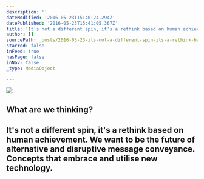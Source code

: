 ```yaml
---
description: ''
dateModified: '2016-05-23T15:40:24.294Z'
datePublished: '2016-05-23T15:41:05.367Z'
title: 'It’s not a different spin, it’s a rethink based on human achievement. We want to be the future of alternative and disruptive message conveyance. Concepts that embrace and utilise new technology.'
author: []
sourcePath: _posts/2016-05-23-its-not-a-different-spin-its-a-rethink-based-on-human-ach.md
starred: false
inFeed: true
hasPage: false
inNav: false
_type: MediaObject

---
```

<article style=""><img src="https://s3-us-west-2.amazonaws.com/the-grid-img/p/4704872f2058095a34a0323ea11524c07f60abb8.jpg" /><h1>What are we thinking?</h1></article>

## It's not a different spin, it's a rethink based on human achievement. We want to be the future of alternative and disruptive message conveyance. Concepts that embrace and utilise new technology.